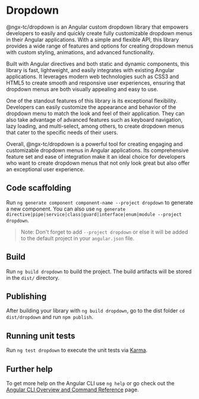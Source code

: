 # Dropdown

@ngx-tc/dropdown is an Angular custom dropdown library that empowers developers to easily and quickly create fully customizable dropdown menus in their Angular applications. With a simple and flexible API, this library provides a wide range of features and options for creating dropdown menus with custom styling, animations, and advanced functionality.

Built with Angular directives and both static and dynamic components, this library is fast, lightweight, and easily integrates with existing Angular applications. It leverages modern web technologies such as CSS3 and HTML5 to create smooth and responsive user experiences, ensuring that dropdown menus are both visually appealing and easy to use.

One of the standout features of this library is its exceptional flexibility. Developers can easily customize the appearance and behavior of the dropdown menu to match the look and feel of their application. They can also take advantage of advanced features such as keyboard navigation, lazy loading, and multi-select, among others, to create dropdown menus that cater to the specific needs of their users.

Overall, @ngx-tc/dropdown is a powerful tool for creating engaging and customizable dropdown menus in Angular applications. Its comprehensive feature set and ease of integration make it an ideal choice for developers who want to create dropdown menus that not only look great but also offer an exceptional user experience.

## Code scaffolding

Run `ng generate component component-name --project dropdown` to generate a new component. You can also use `ng generate directive|pipe|service|class|guard|interface|enum|module --project dropdown`.
> Note: Don't forget to add `--project dropdown` or else it will be added to the default project in your `angular.json` file. 

## Build

Run `ng build dropdown` to build the project. The build artifacts will be stored in the `dist/` directory.

## Publishing

After building your library with `ng build dropdown`, go to the dist folder `cd dist/dropdown` and run `npm publish`.

## Running unit tests

Run `ng test dropdown` to execute the unit tests via [Karma](https://karma-runner.github.io).

## Further help

To get more help on the Angular CLI use `ng help` or go check out the [Angular CLI Overview and Command Reference](https://angular.io/cli) page.
